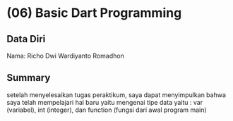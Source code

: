 # (06) Basic Dart Programming
## Data Diri

Nama: Richo Dwi Wardiyanto Romadhon 

## Summary
setelah menyelesaikan tugas peraktikum, saya dapat menyimpulkan bahwa saya telah mempelajari hal baru yaitu mengenai tipe data yaitu :
var (variabel), int (integer), dan function (fungsi dari awal program main)
